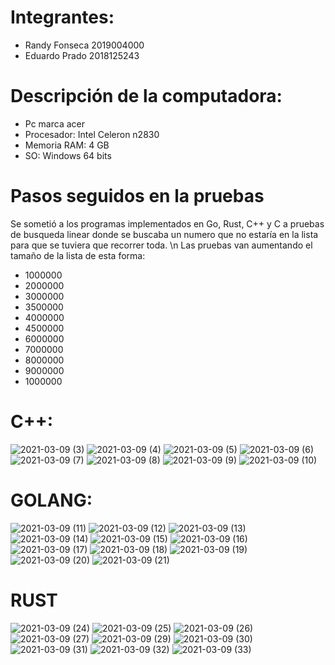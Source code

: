 # Integrantes:
- Randy Fonseca 2019004000
- Eduardo Prado 2018125243


# Descripción de la computadora:

- Pc marca acer
- Procesador: Intel Celeron n2830
- Memoria RAM: 4 GB
- SO: Windows 64 bits

# Pasos seguidos en la pruebas

Se sometió a los programas implementados en Go, Rust, C++ y C a pruebas de busqueda linear donde se buscaba un numero que no estaría en la lista para que se tuviera que recorrer toda. \n
Las pruebas van aumentando el tamaño de la lista de esta forma:
  - 1000000
  - 2000000
  - 3000000
  - 3500000
  - 4000000
  - 4500000
  - 6000000
  - 7000000
  - 8000000
  - 9000000
  - 1000000

# C++:
![2021-03-09 (3)](https://user-images.githubusercontent.com/49202815/110562866-ef0c8600-810f-11eb-84bb-afd5fc6b0c2c.png)
![2021-03-09 (4)](https://user-images.githubusercontent.com/49202815/110562890-fa5fb180-810f-11eb-9ed3-fbdd792302da.png)
![2021-03-09 (5)](https://user-images.githubusercontent.com/49202815/110562896-00ee2900-8110-11eb-8e77-2c20f3057c2d.png)
![2021-03-09 (6)](https://user-images.githubusercontent.com/49202815/110562902-03e91980-8110-11eb-8b72-367d45f677dd.png)
![2021-03-09 (7)](https://user-images.githubusercontent.com/49202815/110562908-064b7380-8110-11eb-8121-fa36714ad81b.png)
![2021-03-09 (8)](https://user-images.githubusercontent.com/49202815/110562913-09466400-8110-11eb-92c3-4182cdcc9afa.png)
![2021-03-09 (9)](https://user-images.githubusercontent.com/49202815/110562917-0ba8be00-8110-11eb-9ac0-abe5dafffd14.png)
![2021-03-09 (10)](https://user-images.githubusercontent.com/49202815/110562924-0ea3ae80-8110-11eb-8dfc-1156aba96378.png)

# GOLANG:
![2021-03-09 (11)](https://user-images.githubusercontent.com/49202815/110563255-a6090180-8110-11eb-9267-8fb780817567.png)
![2021-03-09 (12)](https://user-images.githubusercontent.com/49202815/110563257-a7d2c500-8110-11eb-887b-27b5ffe8dc23.png)
![2021-03-09 (13)](https://user-images.githubusercontent.com/49202815/110563261-a99c8880-8110-11eb-8f39-b27673b53580.png)
![2021-03-09 (14)](https://user-images.githubusercontent.com/49202815/110563267-ab664c00-8110-11eb-8019-d7746ba48af0.png)
![2021-03-09 (15)](https://user-images.githubusercontent.com/49202815/110563270-ad300f80-8110-11eb-8847-71f6ff79f660.png)
![2021-03-09 (16)](https://user-images.githubusercontent.com/49202815/110563277-ae613c80-8110-11eb-96e9-b5cf500b12f5.png)
![2021-03-09 (17)](https://user-images.githubusercontent.com/49202815/110563282-b0c39680-8110-11eb-8f38-c930449a533d.png)
![2021-03-09 (18)](https://user-images.githubusercontent.com/49202815/110563286-b28d5a00-8110-11eb-8c84-1be346c593d6.png)
![2021-03-09 (19)](https://user-images.githubusercontent.com/49202815/110563289-b4571d80-8110-11eb-9e83-16f64d7ac69f.png)
![2021-03-09 (20)](https://user-images.githubusercontent.com/49202815/110563291-b620e100-8110-11eb-8bda-cc319fe1abf7.png)
![2021-03-09 (21)](https://user-images.githubusercontent.com/49202815/110563296-b7520e00-8110-11eb-8cd2-f65315d13ed8.png)

# RUST

![2021-03-09 (24)](https://user-images.githubusercontent.com/49202815/110563364-d650a000-8110-11eb-8de9-af8f47ca6391.png)
![2021-03-09 (25)](https://user-images.githubusercontent.com/49202815/110563373-d81a6380-8110-11eb-96aa-0c5522a2c601.png)
![2021-03-09 (26)](https://user-images.githubusercontent.com/49202815/110563381-db155400-8110-11eb-8a0c-b3ba32d6f62b.png)
![2021-03-09 (27)](https://user-images.githubusercontent.com/49202815/110563383-dc468100-8110-11eb-8427-429942b98b4d.png)
![2021-03-09 (29)](https://user-images.githubusercontent.com/49202815/110563399-dfda0800-8110-11eb-9df5-abeb1ed7a3a3.png)
![2021-03-09 (30)](https://user-images.githubusercontent.com/49202815/110563405-e36d8f00-8110-11eb-9ad5-f06029067f90.png)
![2021-03-09 (31)](https://user-images.githubusercontent.com/49202815/110563411-e5375280-8110-11eb-801e-b8d3efdb96ad.png)
![2021-03-09 (32)](https://user-images.githubusercontent.com/49202815/110563419-e7011600-8110-11eb-8e58-7fc1642c8d80.png)
![2021-03-09 (33)](https://user-images.githubusercontent.com/49202815/110563434-eec0ba80-8110-11eb-8e27-073b61705c95.png)


















